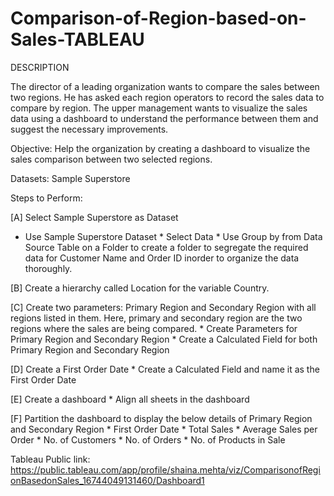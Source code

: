 # Comparison-of-Region-based-on-Sales-TABLEAU
DESCRIPTION

The director of a leading organization wants to compare the sales between two regions. He has asked each region operators to record the sales data to compare by region. The upper management wants to visualize the sales data using a dashboard to understand the performance between them and suggest the necessary improvements.

Objective: Help the organization by creating a dashboard to visualize the sales comparison between two selected regions.

Datasets: Sample Superstore

Steps to Perform:

[A] Select Sample Superstore as Dataset
* Use Sample Superstore Dataset * Select Data * Use Group by from Data Source Table on a Folder to create a folder to segregate the required data for Customer Name and Order ID inorder to organize the data thoroughly.

[B] Create a hierarchy called Location for the variable Country.

[C] Create two parameters: Primary Region and Secondary Region with all regions listed in them. Here, primary and secondary region are the two regions where the sales are being compared. * Create Parameters for Primary Region and Secondary Region * Create a Calculated Field for both Primary Region and Secondary Region

[D] Create a First Order Date * Create a Calculated Field and name it as the First Order Date

[E] Create a dashboard * Align all sheets in the dashboard

[F] Partition the dashboard to display the below details of Primary Region and Secondary Region * First Order Date * Total Sales * Average Sales per Order * No. of Customers * No. of Orders * No. of Products in Sale

Tableau Public link: https://public.tableau.com/app/profile/shaina.mehta/viz/ComparisonofRegionBasedonSales_16744049131460/Dashboard1
